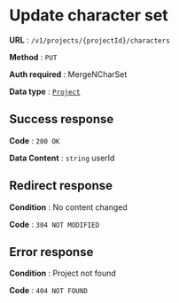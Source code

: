 # Update character set

**URL** : `/v1/projects/{projectId}/characters`

**Method** : `PUT`

**Auth required** : MergeNCharSet

**Data type** : [`Project`](project.md)

## Success response

**Code** : `200 OK`

**Data Content** : `string` userId

## Redirect response

**Condition** : No content changed

**Code** : `304 NOT MODIFIED`

## Error response

**Condition** : Project not found

**Code** : `404 NOT FOUND`
